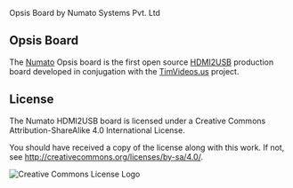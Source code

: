 Opsis Board by Numato Systems Pvt. Ltd

## Opsis Board

The [Numato](http://numato.com) Opsis board is the first open source
[HDMI2USB](http://hdmi2usb.tv) production board developed in conjugation with
the [TimVideos.us](http://code.timvideos.us) project. 

## License

The Numato HDMI2USB board is licensed under a
Creative Commons Attribution-ShareAlike 4.0 International License.

You should have received a copy of the license along with this
work.  If not, see <http://creativecommons.org/licenses/by-sa/4.0/>.

![Creative Commons License Logo](https://i.creativecommons.org/l/by-sa/4.0/88x31.png)
